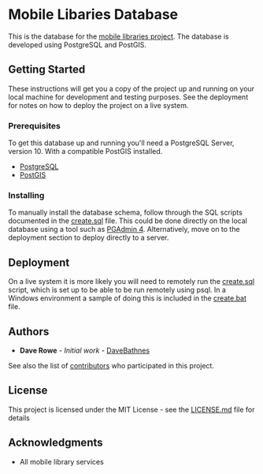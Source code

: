 # Mobile Libaries Database

This is the database for the [mobile libraries project](https://blog.librarydata.uk/mobile-library-data-project). The database is developed using PostgreSQL and PostGIS.

## Getting Started

These instructions will get you a copy of the project up and running on your local machine for development and testing purposes. See the deployment for notes on how to deploy the project on a live system.

### Prerequisites

To get this database up and running you'll need a PostgreSQL Server, version 10. With a compatible PostGIS installed.

- [PostgreSQL](https://www.postgresql.org/)
- [PostGIS](https://postgis.net/)

### Installing

To manually install the database schema, follow through the SQL scripts documented in the [create.sql](create.sql) file. This could be done directly on the local database using a tool such as [PGAdmin 4](https://www.pgadmin.org/download/). Alternatively, move on to the deployment section to deploy directly to a server.

## Deployment

On a live system it is more likely you will need to remotely run the [create.sql](create.sql) script, which is set up to be able to be run remotely using psql. In a Windows environment a sample of doing this is included in the [create.bat](create.bat) file.

## Authors

- **Dave Rowe** - *Initial work* - [DaveBathnes](https://github.com/DaveBathnes)

See also the list of [contributors](https://github.com/librarieshacked/mobilelibraries-database/contributors) who participated in this project.

## License

This project is licensed under the MIT License - see the [LICENSE.md](LICENSE.md) file for details

## Acknowledgments

- All mobile library services
